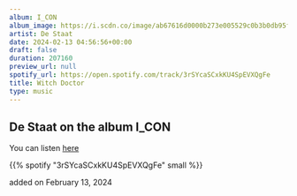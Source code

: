 ```yaml
---
album: I_CON
album_image: https://i.scdn.co/image/ab67616d0000b273e005529c0b3b0db95f7c2245
artist: De Staat
date: 2024-02-13 04:56:56+00:00
draft: false
duration: 207160
preview_url: null
spotify_url: https://open.spotify.com/track/3rSYcaSCxkKU4SpEVXQgFe
title: Witch Doctor
type: music
---
```



## De Staat on the album I_CON

You can listen [here](https://open.spotify.com/track/3rSYcaSCxkKU4SpEVXQgFe)

{{% spotify "3rSYcaSCxkKU4SpEVXQgFe" small %}}

added on February 13, 2024